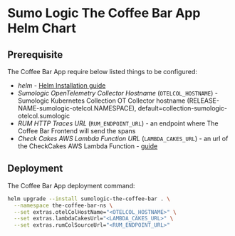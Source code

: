 # Sumo Logic The Coffee Bar App Helm Chart

## Prerequisite

The Coffee Bar App require below listed things to be configured:

- *helm* - [Helm Installation guide](https://helm.sh/docs/intro/install/)
- *Sumologic OpenTelemetry Collector Hostname* (`OTELCOL_HOSTNAME`) - Sumologic Kubernetes Collection OT Collector hostname 
(RELEASE-NAME-sumologic-otelcol.NAMESPACE), default=collection-sumologic-otelcol.sumologic
- *RUM HTTP Traces URL* (`RUM_ENDPOINT_URL`) - an endpoint where The Coffee Bar Frontend will send the spans 
- *Check Cakes AWS Lambda Function URL* (`LAMBDA_CAKES_URL`) - an url of the CheckCakes AWS Lambda Function - [guide](../../applications/aws-lambdas/README.md)

## Deployment

The Coffee Bar App deployment command:

```bash
helm upgrade --install sumologic-the-coffee-bar . \
  --namespace the-coffee-bar-ns \
  --set extras.otelColHostName="<OTELCOL_HOSTNAME>" \
  --set extras.lambdaCakesUrl="<LAMBDA_CAKES_URL>" \
  --set extras.rumColSourceUrl="<RUM_ENDPOINT_URL>"
```
